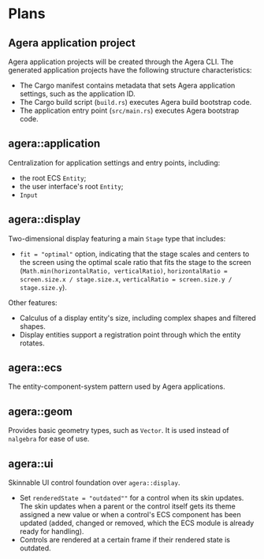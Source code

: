 # Plans

## Agera application project

Agera application projects will be created through the Agera CLI. The generated application projects have the following structure characteristics:

- The Cargo manifest contains metadata that sets Agera application settings, such as the application ID.
- The Cargo build script (`build.rs`) executes Agera build bootstrap code.
- The application entry point (`src/main.rs`) executes Agera bootstrap code.

## agera::application

Centralization for application settings and entry points, including:

- the root ECS `Entity`;
- the user interface's root `Entity`;
- `Input`

## agera::display

Two-dimensional display featuring a main `Stage` type that includes:

- `fit = "optimal"` option, indicating that the stage scales and centers to the screen using the optimal scale ratio that fits the stage to the screen (`Math.min(horizontalRatio, verticalRatio)`, `horizontalRatio = screen.size.x / stage.size.x`, `verticalRatio = screen.size.y / stage.size.y`).

Other features:

- Calculus of a display entity's size, including complex shapes and filtered shapes.
- Display entities support a registration point through which the entity rotates.

## agera::ecs

The entity-component-system pattern used by Agera applications.

## agera::geom

Provides basic geometry types, such as `Vector`. It is used instead of `nalgebra` for ease of use.

## agera::ui

Skinnable UI control foundation over `agera::display`.

- Set `renderedState = "outdated""` for a control when its skin updates. The skin updates when a parent or the control itself gets its theme assigned a new value or when a control's ECS component has been updated (added, changed or removed, which the ECS module is already ready for handling).
- Controls are rendered at a certain frame if their rendered state is outdated.